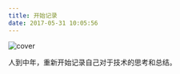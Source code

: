 ```yaml
---
title: 开始记录
date: 2017-05-31 10:05:56
---
```

![cover](https://images.unsplash.com/photo-1608496601160-f86d19a44f9f?ixlib=rb-4.0.3&ixid=MnwxMjA3fDB8MHxwaG90by1wYWdlfHx8fGVufDB8fHx8&auto=format&fit=crop&w=2761&q=80)

人到中年，重新开始记录自己对于技术的思考和总结。
